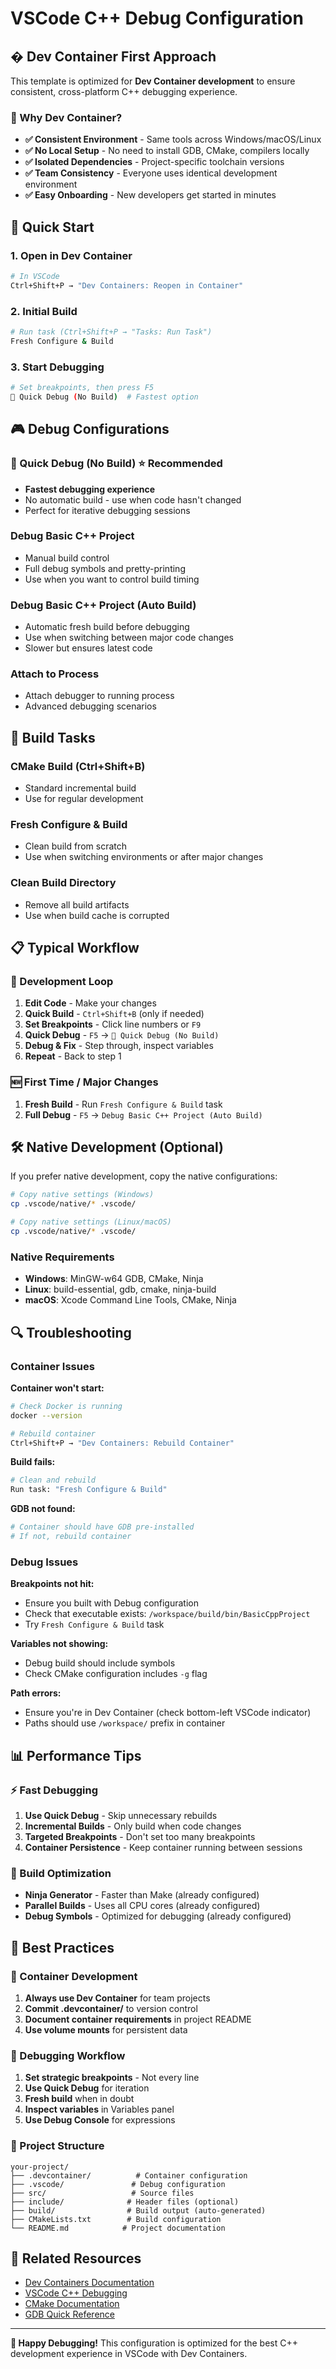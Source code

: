 # VSCode C++ Debug Configuration

## �  Dev Container First Approach

This template is optimized for **Dev Container development** to ensure consistent, cross-platform C++ debugging experience.

### 🎯 Why Dev Container?

- **✅ Consistent Environment** - Same tools across Windows/macOS/Linux
- **✅ No Local Setup** - No need to install GDB, CMake, compilers locally
- **✅ Isolated Dependencies** - Project-specific toolchain versions
- **✅ Team Consistency** - Everyone uses identical development environment
- **✅ Easy Onboarding** - New developers get started in minutes

## 🚀 Quick Start

### 1. Open in Dev Container

```bash
# In VSCode
Ctrl+Shift+P → "Dev Containers: Reopen in Container"
```

### 2. Initial Build

```bash
# Run task (Ctrl+Shift+P → "Tasks: Run Task")
Fresh Configure & Build
```

### 3. Start Debugging

```bash
# Set breakpoints, then press F5
🚀 Quick Debug (No Build)  # Fastest option
```

## 🎮 Debug Configurations

### **🚀 Quick Debug (No Build)** ⭐ Recommended

- **Fastest debugging experience**
- No automatic build - use when code hasn't changed
- Perfect for iterative debugging sessions

### **Debug Basic C++ Project**

- Manual build control
- Full debug symbols and pretty-printing
- Use when you want to control build timing

### **Debug Basic C++ Project (Auto Build)**

- Automatic fresh build before debugging
- Use when switching between major code changes
- Slower but ensures latest code

### **Attach to Process**

- Attach debugger to running process
- Advanced debugging scenarios

## 🔧 Build Tasks

### **CMake Build** (Ctrl+Shift+B)

- Standard incremental build
- Use for regular development

### **Fresh Configure & Build**

- Clean build from scratch
- Use when switching environments or after major changes

### **Clean Build Directory**

- Remove all build artifacts
- Use when build cache is corrupted

## 📋 Typical Workflow

### 🔄 Development Loop

1. **Edit Code** - Make your changes
2. **Quick Build** - `Ctrl+Shift+B` (only if needed)
3. **Set Breakpoints** - Click line numbers or `F9`
4. **Quick Debug** - `F5` → `🚀 Quick Debug (No Build)`
5. **Debug & Fix** - Step through, inspect variables
6. **Repeat** - Back to step 1

### 🆕 First Time / Major Changes

1. **Fresh Build** - Run `Fresh Configure & Build` task
2. **Full Debug** - `F5` → `Debug Basic C++ Project (Auto Build)`

## 🛠️ Native Development (Optional)

If you prefer native development, copy the native configurations:

```bash
# Copy native settings (Windows)
cp .vscode/native/* .vscode/

# Copy native settings (Linux/macOS)
cp .vscode/native/* .vscode/
```

### Native Requirements

- **Windows**: MinGW-w64 GDB, CMake, Ninja
- **Linux**: build-essential, gdb, cmake, ninja-build
- **macOS**: Xcode Command Line Tools, CMake, Ninja

## 🔍 Troubleshooting

### Container Issues

**Container won't start:**

```bash
# Check Docker is running
docker --version

# Rebuild container
Ctrl+Shift+P → "Dev Containers: Rebuild Container"
```

**Build fails:**

```bash
# Clean and rebuild
Run task: "Fresh Configure & Build"
```

**GDB not found:**

```bash
# Container should have GDB pre-installed
# If not, rebuild container
```

### Debug Issues

**Breakpoints not hit:**

- Ensure you built with Debug configuration
- Check that executable exists: `/workspace/build/bin/BasicCppProject`
- Try `Fresh Configure & Build` task

**Variables not showing:**

- Debug build should include symbols
- Check CMake configuration includes `-g` flag

**Path errors:**

- Ensure you're in Dev Container (check bottom-left VSCode indicator)
- Paths should use `/workspace/` prefix in container

## 📊 Performance Tips

### ⚡ Fast Debugging

1. **Use Quick Debug** - Skip unnecessary rebuilds
2. **Incremental Builds** - Only build when code changes
3. **Targeted Breakpoints** - Don't set too many breakpoints
4. **Container Persistence** - Keep container running between sessions

### 🔧 Build Optimization

- **Ninja Generator** - Faster than Make (already configured)
- **Parallel Builds** - Uses all CPU cores (already configured)
- **Debug Symbols** - Optimized for debugging (already configured)

## 🎯 Best Practices

### 🐳 Container Development

1. **Always use Dev Container** for team projects
2. **Commit .devcontainer/** to version control
3. **Document container requirements** in project README
4. **Use volume mounts** for persistent data

### 🚀 Debugging Workflow

1. **Set strategic breakpoints** - Not every line
2. **Use Quick Debug** for iteration
3. **Fresh build** when in doubt
4. **Inspect variables** in Variables panel
5. **Use Debug Console** for expressions

### 📁 Project Structure

```
your-project/
├── .devcontainer/          # Container configuration
├── .vscode/               # Debug configuration
├── src/                   # Source files
├── include/              # Header files (optional)
├── build/                # Build output (auto-generated)
├── CMakeLists.txt        # Build configuration
└── README.md            # Project documentation
```

## 🔗 Related Resources

- [Dev Containers Documentation](https://code.visualstudio.com/docs/devcontainers/containers)
- [VSCode C++ Debugging](https://code.visualstudio.com/docs/cpp/cpp-debug)
- [CMake Documentation](https://cmake.org/documentation/)
- [GDB Quick Reference](https://sourceware.org/gdb/current/onlinedocs/gdb/)

---

**🎉 Happy Debugging!** This configuration is optimized for the best C++ development experience in VSCode with Dev Containers.
